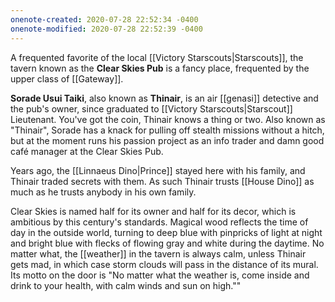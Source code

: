 ```yaml
---
onenote-created: 2020-07-28 22:52:34 -0400
onenote-modified: 2020-07-28 22:52:39 -0400
---
```

A frequented favorite of the local [[Victory Starscouts|Starscouts]], the tavern known as the **Clear Skies Pub** is a fancy place, frequented by the upper class of [[Gateway]].

**Sorade Usui Taiki**, also known as **Thinair**, is an air [[genasi]] detective and the pub's owner, since graduated to [[Victory Starscouts|Starscout]] Lieutenant. You've got the coin, Thinair knows a thing or two. Also known as "Thinair", Sorade has a knack for pulling off stealth missions without a hitch, but at the moment runs his passion project as an info trader and damn good café manager at the Clear Skies Pub. 

Years ago, the [[Linnaeus Dino|Prince]] stayed here with his family, and Thinair traded secrets with them. As such Thinair trusts [[House Dino]] as much as he trusts anybody in his own family.

Clear Skies is named half for its owner and half for its decor, which is ambitious by this century's standards. Magical wood reflects the time of day in the outside world, turning to deep blue with pinpricks of light at night and bright blue with flecks of flowing gray and white during the daytime. No matter what, the [[weather]] in the tavern is always calm, unless Thinair gets mad, in which case storm clouds will pass in the distance of its mural. Its motto on the door is "No matter what the weather is, come inside and drink to your health, with calm winds and sun on high.""